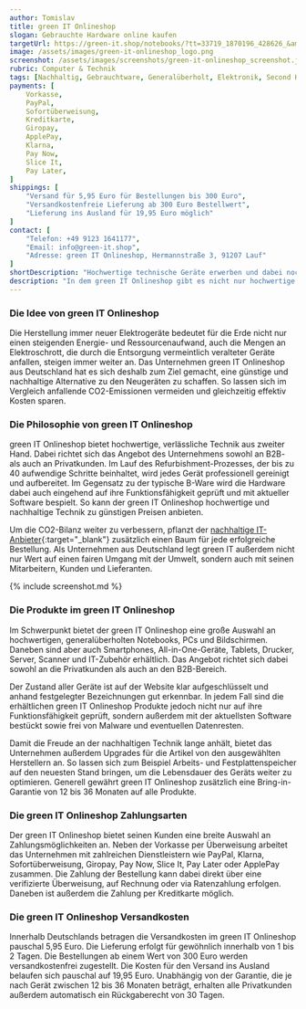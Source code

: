 ```yaml
---
author: Tomislav
title: green IT Onlineshop
slogan: Gebrauchte Hardware online kaufen
targetUrl: https://green-it.shop/notebooks/?tt=33719_1870196_428626_&amp;r=
image: /assets/images/green-it-onlineshop_logo.png
screenshot: /assets/images/screenshots/green-it-onlineshop_screenshot.jpg
rubric: Computer & Technik
tags: [Nachhaltig, Gebrauchtware, Generalüberholt, Elektronik, Second Hand, Computer, Notebooks]
payments: [
    Vorkasse,
    PayPal,
    Sofortüberweisung,
    Kreditkarte,
    Giropay,
    ApplePay,
    Klarna,
    Pay Now,
    Slice It,
    Pay Later,
]
shippings: [
    "Versand für 5,95 Euro für Bestellungen bis 300 Euro",
    "Versandkostenfreie Lieferung ab 300 Euro Bestellwert",
    "Lieferung ins Ausland für 19,95 Euro möglich"
]
contact: [
    "Telefon: +49 9123 1641177",
    "Email: info@green-it.shop",
    "Adresse: green IT Onlineshop, Hermannstraße 3, 91207 Lauf"
]
shortDescription: "Hochwertige technische Geräte erwerben und dabei noch den eigenen ökologischen Fußabdruck mindern? Der green IT Onlineshop macht das mit refurbished Hardware möglich."
description: "In dem green IT Onlineshop gibt es nicht nur hochwertige Notebooks, PCs, Monitore, Tablets oder Smartphones zu einem günstigen Preis, das Unternehmen leistet mit seinem großen Angebot an generalüberholter Technik, sogenannter refurbished Hardware, auch einen aktiven Beitrag für die Umwelt. Dank der aufgearbeiteten Technikprodukten mit bis zu 36 Monaten Garantie sorgt der Anbieter bei den Privat- und den Firmenkunden für eine bessere Ökobilanz und geht sogar noch einen Schritt weiter, denn für jede abgeschlossene Bestellung pflanzt der green IT Onlineshop einen Baum."
---
```


### Die Idee von green IT Onlineshop

Die Herstellung immer neuer Elektrogeräte bedeutet für die Erde nicht nur einen steigenden Energie- und Ressourcenaufwand, auch die Mengen an Elektroschrott, die durch die Entsorgung vermeintlich veralteter Geräte anfallen, steigen immer weiter an. Das Unternehmen green IT Onlineshop aus Deutschland hat es sich deshalb zum Ziel gemacht, eine günstige und nachhaltige Alternative zu den Neugeräten zu schaffen. So lassen sich im Vergleich anfallende CO2-Emissionen vermeiden und gleichzeitig effektiv Kosten sparen.

### Die Philosophie von green IT Onlineshop

green IT Onlineshop bietet hochwertige, verlässliche Technik aus zweiter Hand. Dabei richtet sich das Angebot des Unternehmens sowohl an B2B- als auch an Privatkunden. Im Lauf des Refurbishment-Prozesses, der bis zu 40 aufwendige Schritte beinhaltet, wird jedes Gerät professionell gereinigt und aufbereitet. Im Gegensatz zu der typische B-Ware wird die Hardware dabei auch eingehend auf ihre Funktionsfähigkeit geprüft und mit aktueller Software bespielt. So kann der green IT Onlineshop hochwertige und nachhaltige Technik zu günstigen Preisen anbieten.

Um die CO2-Bilanz weiter zu verbessern, pflanzt der [nachhaltige IT-Anbieter](https://green-it.shop/vorteile){:target="_blank"} zusätzlich einen Baum für jede erfolgreiche Bestellung. Als Unternehmen aus Deutschland legt green IT außerdem nicht nur Wert auf einen fairen Umgang mit der Umwelt, sondern auch mit seinen Mitarbeitern, Kunden und Lieferanten.

{% include screenshot.md %}

### Die Produkte im green IT Onlineshop

Im Schwerpunkt bietet der green IT Onlineshop eine große Auswahl an hochwertigen, generalüberholten Notebooks, PCs und Bildschirmen. Daneben sind aber auch Smartphones, All-in-One-Geräte, Tablets, Drucker, Server, Scanner und IT-Zubehör erhältlich. Das Angebot richtet sich dabei sowohl an die Privatkunden als auch an den B2B-Bereich.

Der Zustand aller Geräte ist auf der Website klar aufgeschlüsselt und anhand festgelegter Bezeichnungen gut erkennbar. In jedem Fall sind die erhältlichen green IT Onlineshop Produkte jedoch nicht nur auf ihre Funktionsfähigkeit geprüft, sondern außerdem mit der aktuellsten Software bestückt sowie frei von Malware und eventuellen Datenresten.

Damit die Freude an der nachhaltigen Technik lange anhält, bietet das Unternehmen außerdem Upgrades für die Artikel von den ausgewählten Herstellern an. So lassen sich zum Beispiel Arbeits- und Festplattenspeicher auf den neuesten Stand bringen, um die Lebensdauer des Geräts weiter zu optimieren. Generell gewährt green IT Onlineshop zusätzlich eine Bring-in-Garantie von 12 bis 36 Monaten auf alle Produkte.

### Die green IT Onlineshop Zahlungsarten

Der green IT Onlineshop bietet seinen Kunden eine breite Auswahl an Zahlungsmöglichkeiten an. Neben der Vorkasse per Überweisung arbeitet das Unternehmen mit zahlreichen Dienstleistern wie PayPal, Klarna, Sofortüberweisung, Giropay, Pay Now, Slice It, Pay Later oder ApplePay zusammen. Die Zahlung der Bestellung kann dabei direkt über eine verifizierte Überweisung, auf Rechnung oder via Ratenzahlung erfolgen. Daneben ist außerdem die Zahlung per Kreditkarte möglich.

### Die green IT Onlineshop Versandkosten

Innerhalb Deutschlands betragen die Versandkosten im green IT Onlineshop pauschal 5,95 Euro. Die Lieferung erfolgt für gewöhnlich innerhalb von 1 bis 2 Tagen. Die Bestellungen ab einem Wert von 300 Euro werden versandkostenfrei zugestellt. Die Kosten für den Versand ins Ausland belaufen sich pauschal auf 19,95 Euro. Unabhängig von der Garantie, die je nach Gerät zwischen 12 bis 36 Monaten beträgt, erhalten alle Privatkunden außerdem automatisch ein Rückgaberecht von 30 Tagen.